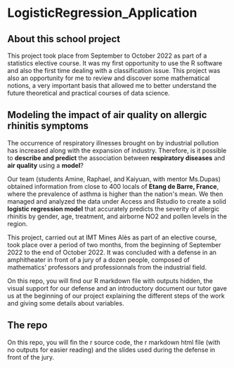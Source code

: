 # LogisticRegression_Application

## About this school project

This project took place from September to October 2022 as part of a statistics elective course. It was my first opportunity to use the R software and also the first time dealing with a classification issue. This project was also an opportunity for me to review and discover some mathematical notions, a very important basis that allowed me to better understand the future theoretical and practical courses of data science.

## Modeling the impact of air quality on allergic rhinitis symptoms

The occurrence of respiratory illnesses brought on by industrial pollution has increased along with the expansion of industry. Therefore, is it possible to **describe and predict** the association between **respiratory diseases** and **air quality** using a **model**?

Our team (students Amine, Raphael, and Kaiyuan, with mentor Ms.Dupas) obtained information from close to 400 locals of **Etang de Barre, France**, where the prevalence of asthma is higher than the nation's mean. We then managed and analyzed the data under Access and Rstudio to create a solid **logistic regression model** that accurately predicts
the severity of allergic rhinitis by gender, age, treatment, and airborne NO2 and pollen levels in the region.

This project, carried out at IMT Mines Alès as part of an elective course, took place over a period of two months, from the beginning of September 2022 to the end of October 2022. It was concluded with a defense in an amphitheater in front of a jury of a dozen people, composed of mathematics' professors and professionnals from the industrial field.

On this repo, you will find our R markdown file with outputs hidden, the visual support for our defense and an introductory document our tutor gave us at the beginning of our project explaining the different steps of the work and giving some details about variables.

## The repo

On this repo, you will fin the r source code, the r markdown html file (with no outputs for easier reading) and the slides used during the defense in front of the jury.

